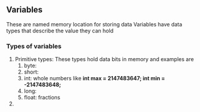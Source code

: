 ## Variables
These are named memory location for storing data
Variables have data types that describe the value they can hold

### Types of variables
1. Primitive types: These types hold data bits in memory and examples are 
   1. byte:
   2. short:
   3. int: whole numbers like **int max = 2147483647; int min = -2147483648;**
   4. long:
   5. float: fractions
2. 
